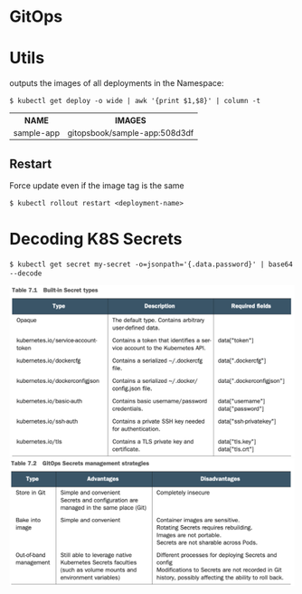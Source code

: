 # GitOps

# Utils
outputs the images of all deployments in the Namespace:


```
$ kubectl get deploy -o wide | awk '{print $1,$8}' | column -t 
```
<table>
  <tr>
    <th>NAME</th><th>IMAGES</th>
  </tr>
  <tr>
    <td>sample-app</td><td>gitopsbook/sample-app:508d3df</td>
  </tr>
</table>

## Restart
Force update even if the image tag is the same

```
$ kubectl rollout restart <deployment-name>
```

 # Decoding K8S Secrets
 ```
 $ kubectl get secret my-secret -o=jsonpath='{.data.password}' | base64 --decode
 ```
 <img src="secrettypes.png" /> 
 <img src="secretstrategy.png" /> 